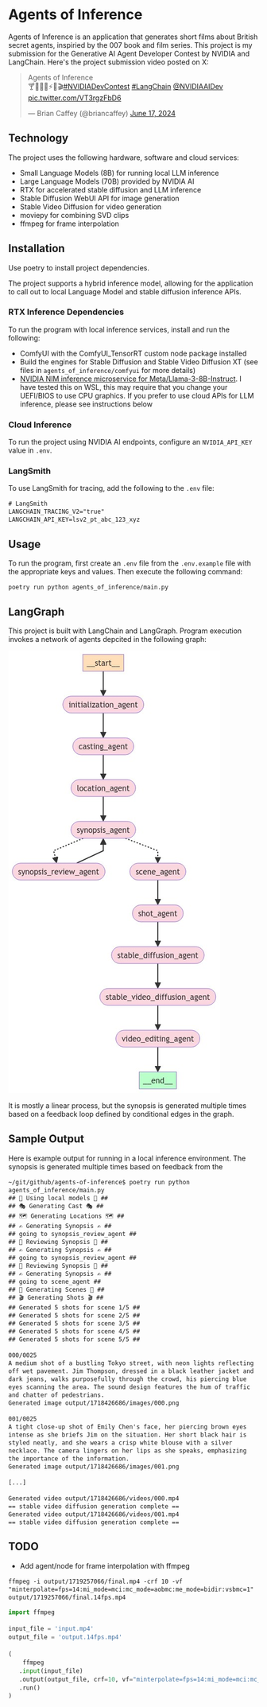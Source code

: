 # Agents of Inference

Agents of Inference is an application that generates short films about British secret agents, inspiried by the 007 book and film series. This project is my submission for the Generative AI Agent Developer Contest by NVIDIA and LangChain. Here's the project submission video posted on X:

<blockquote class="twitter-tweet tw-align-center" data-theme="dark"><p lang="en" dir="ltr">Agents of Inference<br>🍸🤵🏼‍♂️⚡️🎥🎬<a href="https://twitter.com/hashtag/NVIDIADevContest?src=hash&amp;ref_src=twsrc%5Etfw">#NVIDIADevContest</a> <a href="https://twitter.com/hashtag/LangChain?src=hash&amp;ref_src=twsrc%5Etfw">#LangChain</a> <a href="https://twitter.com/NVIDIAAIDev?ref_src=twsrc%5Etfw">@NVIDIAAIDev</a> <a href="https://t.co/VT3rgzFbD6">pic.twitter.com/VT3rgzFbD6</a></p>&mdash; Brian Caffey (@briancaffey) <a href="https://twitter.com/briancaffey/status/1802754703207583886?ref_src=twsrc%5Etfw">June 17, 2024</a></blockquote> <script async src="https://platform.twitter.com/widgets.js" charset="utf-8"></script>

## Technology

The project uses the following hardware, software and cloud services:

- Small Language Models (8B) for running local LLM inference
- Large Language Models (70B) provided by NVIDIA AI
- RTX for accelerated stable diffusion and LLM inference
- Stable Diffusion WebUI API for image generation
- Stable Video Diffusion for video generation
- moviepy for combining SVD clips
- ffmpeg for frame interpolation

## Installation

Use poetry to install project dependencies.

The project supports a hybrid inference model, allowing for the application to call out to local Language Model and stable diffusion inference APIs.

### RTX Inference Dependencies

To run the program with local inference services, install and run the following:

- ComfyUI with the ComfyUI_TensorRT custom node package installed
- Build the engines for Stable Diffusion and Stable Video Diffusion XT (see files in `agents_of_inference/comfyui` for more details)
- [NVIDIA NIM inference microservice for Meta/Llama-3-8B-Instruct](https://build.nvidia.com/explore/discover?snippet_tab=Docker#llama3-8b). I have tested this on WSL, this may require that you change your UEFI/BIOS to use CPU graphics. If you prefer to use cloud APIs for LLM inference, please see instructions below

### Cloud Inference

To run the project using NVIDIA AI endpoints, configure an `NVIDIA_API_KEY` value in `.env`.

### LangSmith

To use LangSmith for tracing, add the following to the `.env` file:

```
# LangSmith
LANGCHAIN_TRACING_V2="true"
LANGCHAIN_API_KEY=lsv2_pt_abc_123_xyz
```

## Usage

To run the program, first create an `.env` file from the `.env.example` file with the appropriate keys and values. Then execute the following command:

```
poetry run python agents_of_inference/main.py
```

## LangGraph

This project is built with LangChain and LangGraph. Program execution invokes a network of agents depcited in the following graph:

![agents of inference graph](graph.png)

It is mostly a linear process, but the synopsis is generated multiple times based on a feedback loop defined by conditional edges in the graph.

## Sample Output

Here is example output for running in a local inference environment. The synopsis is generated multiple times based on feedback from the

```
~/git/github/agents-of-inference$ poetry run python agents_of_inference/main.py
## 📀 Using local models 📀 ##
## 🎭 Generating Cast 🎭 ##
## 🗺️ Generating Locations 🗺️ ##
## ✍️ Generating Synopsis ✍️ ##
## going to synopsis_review_agent ##
## 📑 Reviewing Synopsis 📑 ##
## ✍️ Generating Synopsis ✍️ ##
## going to synopsis_review_agent ##
## 📑 Reviewing Synopsis 📑 ##
## ✍️ Generating Synopsis ✍️ ##
## going to scene_agent ##
## 📒 Generating Scenes 📒 ##
## 🎬 Generating Shots 🎬 ##
## Generated 5 shots for scene 1/5 ##
## Generated 5 shots for scene 2/5 ##
## Generated 5 shots for scene 3/5 ##
## Generated 5 shots for scene 4/5 ##
## Generated 5 shots for scene 5/5 ##

000/0025
A medium shot of a bustling Tokyo street, with neon lights reflecting off wet pavement. Jim Thompson, dressed in a black leather jacket and dark jeans, walks purposefully through the crowd, his piercing blue eyes scanning the area. The sound design features the hum of traffic and chatter of pedestrians.
Generated image output/1718426686/images/000.png

001/0025
A tight close-up shot of Emily Chen's face, her piercing brown eyes intense as she briefs Jim on the situation. Her short black hair is styled neatly, and she wears a crisp white blouse with a silver necklace. The camera lingers on her lips as she speaks, emphasizing the importance of the information.
Generated image output/1718426686/images/001.png

[...]

Generated video output/1718426686/videos/000.mp4
== stable video diffusion generation complete ==
Generated video output/1718426686/videos/001.mp4
== stable video diffusion generation complete ==
```

## TODO

- Add agent/node for frame interpolation with ffmpeg

```
ffmpeg -i output/1719257066/final.mp4 -crf 10 -vf "minterpolate=fps=14:mi_mode=mci:mc_mode=aobmc:me_mode=bidir:vsbmc=1" output/1719257066/final.14fps.mp4
```

```python
import ffmpeg

input_file = 'input.mp4'
output_file = 'output.14fps.mp4'

(
    ffmpeg
   .input(input_file)
   .output(output_file, crf=10, vf="minterpolate=fps=14:mi_mode=mci:mc_mode=aobmc:me_mode=bidir:vsbmc=1")
   .run()
)
```
